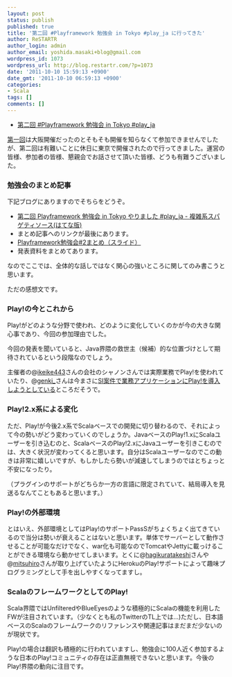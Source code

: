 ```yaml
---
layout: post
status: publish
published: true
title: '第二回 #Playframework 勉強会 in Tokyo #play_ja に行ってきた'
author: ReSTARTR
author_login: admin
author_email: yoshida.masaki+blog@gmail.com
wordpress_id: 1073
wordpress_url: http://blog.restartr.com/?p=1073
date: '2011-10-10 15:59:13 +0900'
date_gmt: '2011-10-10 06:59:13 +0900'
categories:
- Scala
tags: []
comments: []
---
```

 * <a href="http://atnd.org/events/19107">第二回 #Playframework 勉強会 in Tokyo #play_ja</a>

<a href="http://atnd.org/events/17724">第一回</a>は大阪開催だったのとそもそも開催を知らなくて参加できませんでしたが、第二回は有難いことに休日に東京で開催されたので行ってきました。運営の皆様、参加者の皆様、懇親会でお話させて頂いた皆様、どうも有難うございました。

### 勉強会のまとめ記事

下記ブログにありますのでそちらをどうぞ。

 * [第二回 Playframework 勉強会 in Tokyo やりました #play_ja - 複雑系スパゲティソース(はてな版)](http://d.hatena.ne.jp/ikeike443/20111009/p1)
  * まとめ記事へのリンクが最後にあります。
 * [Playframework勉強会#2まとめ（スライド）](http://ponta027.blogspot.com/2011/10/playframework.html)
  * 発表資料をまとめてあります。

なのでここでは、全体的な話しではなく関心の強いところに関してのみ書こうと思います。

ただの感想文です。

### Play!の今とこれから

Play!がどのような分野で使われ、どのように変化していくのかが今の大きな関心事であり、今回の参加理由でした。

今回の発表を聞いていると、Java界隈の救世主（候補）的な位置づけとして期待されているという段階なのでしょう。

主催者の@<a href="https://twitter.com/ikeike443">ikeike443</a>さんの会社のシャノンさんでは実際業務でPlay!を使われていたり、@<a href="https://twitter.com/genki_">genki_</a>さんは今まさに<a href="http://harp.ruru.ne.jp/sol/play/play2.pdf">SI案件で業務アプリケーションにPlay!を導入しようとしている</a>ところだそうで。

### Play!2.x系による変化

ただ、Play!が今後2.x系でScalaベースでの開発に切り替わるので、それによって今の勢いがどう変わっていくのでしょうか。JavaベースのPlay!1.xにScalaユーザーを引き込むのと、ScalaベースのPlay!2.xにJavaユーザーを引きこむのでは、大きく状況が変わってくると思います。自分はScalaユーザーなのでこの動きは非常に嬉しいですが、もしかしたら勢いが減速してしまうのではとちょっと不安になったり。

（プラグインのサポートがどちらか一方の言語に限定されていて、結局導入を見送るなんてこともあると思います。）

### Play!の外部環境

とはいえ、外部環境としてはPlay!のサポートPassSがちょくちょく出てきているので当分は勢いが衰えることはないと思います。単体でサーバーとして動作させることが可能なだけでなく、war化も可能なのでTomcatやJettyに載っけることができる環境なら動かせてしまいます。とくに@<a href="http://twitter.com/hagikuratakeshi">hagikuratakeshi</a>さんや@<a href="https://twitter.com/mitsuhiro">mitsuhiro</a>さんが取り上げていたようにHerokuのPlay!サポートによって趣味プログラミングとして手を出しやすくなってますし。

### ScalaのフレームワークとしてのPlay!

Scala界隈ではUnfilteredやBlueEyesのような積極的にScalaの機能を利用したFWが注目されています。（少なくとも私のTwitterのTL上では…)ただし、日本語ベースのScalaのフレームワークのリファレンスや関連記事はまだまだ少ないのが現状です。

Play!の場合は翻訳も積極的に行われていますし、勉強会に100人近く参加するような日本のPlay!コミュニティの存在は正直無視できないと思います。今後のPlay!界隈の動向に注目です。

